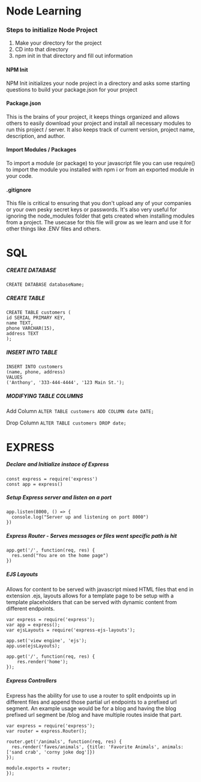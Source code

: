 # Node Learning

### Steps to initialize Node Project

1. Make your directory for the project
2. CD into that directory
3. npm init in that directory and fill out information

#### NPM Init

NPM Init initializes your node project in a directory and asks some starting questions to build your package.json for your project

#### Package.json

This is the brains of your project, it keeps things organized and allows others to easily download your project and install all necessary modules to run this project / server. It also keeps track of current version, project name, description, and author.

#### Import Modules / Packages

To import a module (or package) to your javascript file you can use require() to import the module you installed with npm i or from an exported module in your code. 

#### .gitignore

This file is critical to ensuring that you don't upload any of your companies or your own pesky secret keys or passwords. It's also very useful for ignoring the node_modules folder that gets created when installing modules from a project. The usecase for this file will grow as we learn and use it for other things like .ENV files and others.

# SQL

##### CREATE DATABASE

`CREATE DATABASE databaseName;`

##### CREATE TABLE

```
CREATE TABLE customers (
id SERIAL PRIMARY KEY,
name TEXT,
phone VARCHAR(15),
address TEXT
);
```

##### INSERT INTO TABLE

```
INSERT INTO customers
(name, phone, address)
VALUES
('Anthony', '333-444-4444', '123 Main St.');
```

##### MODIFYING TABLE COLUMNS

Add Column
`ALTER TABLE customers ADD COLUMN date DATE;`

Drop Column
`ALTER TABLE customers DROP date;`

# EXPRESS

##### Declare and Initialize instace of Express

```
const express = require('express')
const app = express()
```

##### Setup Express server and listen on a port

```
app.listen(8000, () => {
  console.log("Server up and listening on port 8000")
})
```

##### Express Router - Serves messages or files went specific path is hit

```
app.get('/', function(req, res) {
  res.send("You are on the home page")
})
```

##### EJS Layouts

Allows for content to be served with javascript mixed HTML files that end in extension .ejs, layouts allows for a template page to be setup with a template placeholders that can be served with dynamic content from different endpoints.

```
var express = require('express');
var app = express();
var ejsLayouts = require('express-ejs-layouts');

app.set('view engine', 'ejs');
app.use(ejsLayouts);

app.get('/', function(req, res) {
    res.render('home');
});
```

##### Express Controllers

Express has the ability for use to use a router to split endpoints up in different files and append those partial url endpoints to a prefixed url segment. An example usage would be for a blog and having the blog prefixed url segment be /blog and have multiple routes inside that part.

```
var express = require('express');
var router = express.Router();

router.get('/animals', function(req, res) {
  res.render('faves/animals', {title: 'Favorite Animals', animals: ['sand crab', 'corny joke dog']})
});

module.exports = router;
});
```
